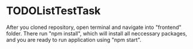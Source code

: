 # TODOListTestTask

After you cloned repository, open terminal and navigate into "frontend" folder. There run "npm install", which will install all neccessary packages, and you are ready to run application using "npm start".
